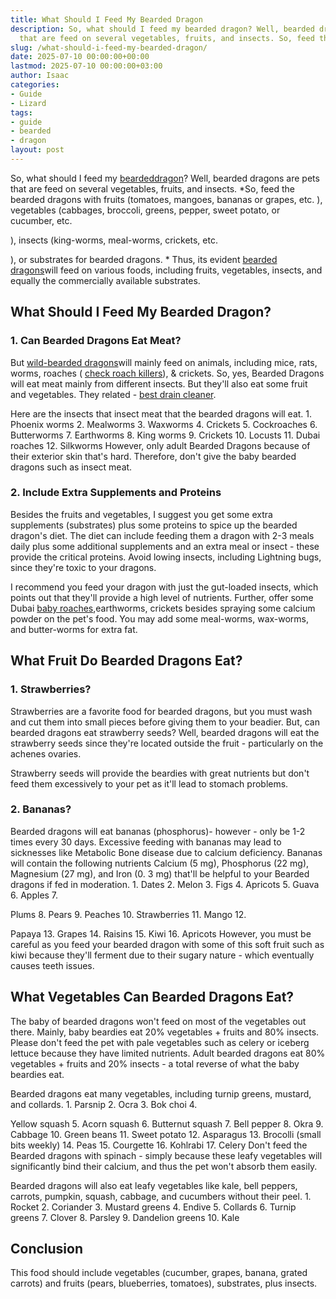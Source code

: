 ```yaml
---
title: What Should I Feed My Bearded Dragon
description: So, what should I feed my bearded dragon? Well, bearded dragons are pets
  that are feed on several vegetables, fruits, and insects. So, feed the bearded...
slug: /what-should-i-feed-my-bearded-dragon/
date: 2025-07-10 00:00:00+00:00
lastmod: 2025-07-10 00:00:00+03:00
author: Isaac
categories:
- Guide
- Lizard
tags:
- guide
- bearded
- dragon
layout: post
---
```

So, what should I feed my [bearded](https://pestpolicy.com/can-bearded-dragons-eat-apples/)[dragon](https://pestpolicy.com/can-bearded-dragons-eat-bananas/)? Well, bearded dragons are pets that are feed on several vegetables, fruits, and insects. *So, feed the bearded dragons with fruits (tomatoes, mangoes, bananas or grapes, etc. ), vegetables (cabbages, broccoli, greens, pepper, sweet potato, or cucumber, etc.

), insects (king-worms, meal-worms, crickets, etc.

), or substrates for bearded dragons. * Thus, its evident [bearded dragons](https://cvm.ncsu.edu/documents/caring-for-your-bearded-dragon/)will feed on various foods, including fruits, vegetables, insects, and equally the commercially available substrates.

##  What Should I Feed My Bearded Dragon?

###  1. Can Bearded Dragons Eat Meat?

But [wild-bearded dragons](https://www.nationalgeographic.com/animals/reptiles/group/bearded-dragon/)will mainly feed on animals, including mice, rats, worms, roaches ( [check roach killers](https://pestpolicy.com/best-roach-killer-for-apartments/)), & crickets. So, yes, Bearded Dragons will eat meat mainly from different insects. But they'll also eat some fruit and vegetables. They related - [best drain cleaner](https://pestpolicy.com/best-drain-cleaner//).

Here are the insects that insect meat that the bearded dragons will eat. 1. Phoenix worms 2. Mealworms 3. Waxworms 4. Crickets 5. Cockroaches 6. Butterworms 7. Earthworms 8. King worms 9. Crickets 10. Locusts 11. Dubai roaches 12. Silkworms However, only adult Bearded Dragons because of their exterior skin that's hard. Therefore, don't give the baby bearded dragons such as insect meat.

###  2. Include Extra Supplements and Proteins

Besides the fruits and vegetables, I suggest you get some extra supplements (substrates) plus some proteins to spice up the bearded dragon's diet. The diet can include feeding them a dragon with 2-3 meals daily plus some additional supplements and an extra meal or insect - these provide the critical proteins. Avoid lowing insects, including Lightning bugs, since they're toxic to your dragons.

I recommend you feed your dragon with just the gut-loaded insects, which points out that they'll provide a high level of nutrients. Further, offer some Dubai [baby roaches](https://pestpolicy.com/what-do-baby-roaches-look-like//),earthworms, crickets besides spraying some calcium powder on the pet's food. You may add some meal-worms, wax-worms, and butter-worms for extra fat.

##  What Fruit Do Bearded Dragons Eat?

###  1. Strawberries?

Strawberries are a favorite food for bearded dragons, but you must wash and cut them into small pieces before giving them to your beadier. But, can bearded dragons eat strawberry seeds? Well, bearded dragons will eat the strawberry seeds since they're located outside the fruit - particularly on the achenes ovaries.

Strawberry seeds will provide the beardies with great nutrients but don't feed them excessively to your pet as it'll lead to stomach problems.

###  2. Bananas?

Bearded dragons will eat bananas (phosphorus)- however - only be 1-2 times every 30 days. Excessive feeding with bananas may lead to sicknesses like Metabolic Bone disease due to calcium deficiency. Bananas will contain the following nutrients Calcium (5 mg), Phosphorus (22 mg), Magnesium (27 mg), and Iron (0. 3 mg) that'll be helpful to your Bearded dragons if fed in moderation. 1. Dates 2. Melon 3. Figs 4. Apricots 5. Guava 6. Apples 7.

Plums 8. Pears 9. Peaches 10. Strawberries 11. Mango 12.

Papaya 13. Grapes 14. Raisins 15. Kiwi 16. Apricots However, you must be careful as you feed your bearded dragon with some of this soft fruit such as kiwi because they'll ferment due to their sugary nature - which eventually causes teeth issues.

##  What Vegetables Can Bearded Dragons Eat?

The baby of bearded dragons won't feed on most of the vegetables out there. Mainly, baby beardies eat 20% vegetables + fruits and 80% insects. Please don't feed the pet with pale vegetables such as celery or iceberg lettuce because they have limited nutrients. Adult bearded dragons eat 80% vegetables + fruits and 20% insects - a total reverse of what the baby beardies eat.

Bearded dragons eat many vegetables, including turnip greens, mustard, and collards. 1. Parsnip 2. Ocra 3. Bok choi 4.

Yellow squash 5. Acorn squash 6. Butternut squash 7. Bell pepper 8. Okra 9. Cabbage 10. Green beans 11. Sweet potato 12. Asparagus 13. Brocolli (small bits weekly) 14. Peas 15. Courgette 16. Kohlrabi 17. Celery Don't feed the Bearded dragons with spinach - simply because these leafy vegetables will significantly bind their calcium, and thus the pet won't absorb them easily.

Bearded dragons will also eat leafy vegetables like kale, bell peppers, carrots, pumpkin, squash, cabbage, and cucumbers without their peel. 1. Rocket 2. Coriander 3. Mustard greens 4. Endive 5. Collards 6. Turnip greens 7. Clover 8. Parsley 9. Dandelion greens 10. Kale

##  Conclusion

This food should include vegetables (cucumber, grapes, banana, grated carrots) and fruits (pears, blueberries, tomatoes), substrates, plus insects.
